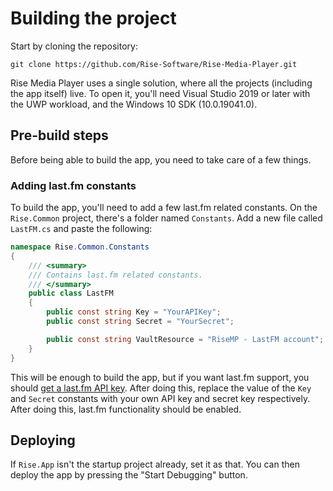 # Building the project
Start by cloning the repository:

```
git clone https://github.com/Rise-Software/Rise-Media-Player.git
```

Rise Media Player uses a single solution, where all the projects (including the app itself) live. To open it, you'll need Visual Studio 2019 or later with the UWP workload, and the Windows 10 SDK (10.0.19041.0).

## Pre-build steps
Before being able to build the app, you need to take care of a few things.

### Adding last.fm constants
To build the app, you'll need to add a few last.fm related constants. On the `Rise.Common` project, there's a folder named `Constants`. Add a new file called `LastFM.cs` and paste the following:

```C#
namespace Rise.Common.Constants
{
    /// <summary>
    /// Contains last.fm related constants.
    /// </summary>
    public class LastFM
    {
        public const string Key = "YourAPIKey";
        public const string Secret = "YourSecret";

        public const string VaultResource = "RiseMP - LastFM account";
    }
}
```

This will be enough to build the app, but if you want last.fm support, you should [get a last.fm API key](https://www.last.fm/api#getting-started). After doing this, replace the value of the `Key` and `Secret` constants with your own API key and secret key respectively. After doing this, last.fm functionality should be enabled.

## Deploying
If `Rise.App` isn't the startup project already, set it as that. You can then deploy the app by pressing the "Start Debugging" button.
